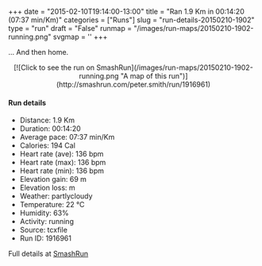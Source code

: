 +++
date = "2015-02-10T19:14:00-13:00"
title = "Ran 1.9 Km in 00:14:20 (07:37 min/Km)"
categories = ["Runs"]
slug = "run-details-20150210-1902"
type = "run"
draft = "False"
runmap = "/images/run-maps/20150210-1902-running.png"
svgmap = '<polyline points="57 0, 56 1, 56 2, 57 3, 56 4, 55 4, 55 5, 54 6, 54 7, 54 8, 55 10, 54 10, 54 11, 54 12, 56 12, 57 13, 58 13, 59 14, 60 15, 60 15, 59 16, 59 17, 59 18, 60 19, 60 20, 61 21, 59 22, 58 24, 58 25, 58 25, 57 26, 57 26, 56 28, 56 28, 55 30, 54 31, 53 32, 53 33, 52 34, 53 35, 52 36, 50 38, 50 39, 50 40, 50 41, 49 42, 48 42, 47 44, 46 45, 45 46, 44 47, 43 48, 42 50, 42 51, 42 52, 42 53, 41 54, 40 55, 40 57, 40 58, 40 59, 40 60, 40 61, 40 62, 40 63, 41 64, 41 65, 41 66, 41 67, 42 68, 42 69, 42 71, 43 72, 43 73, 42 74, 43 75, 43 79, 44 81, 43 84, 43 85, 43 86, 44 87, 44 88, 44 88, 45 89, 45 90, 45 91, 46 92, 47 92, 48 92, 50 93, 52 93, 53 93, 54 94, 54 95, 54 96, 53 97, 53 99, 52 100, 52 100">'
+++

... And then home. 



<!--more-->

<center>
[![Click to see the run on SmashRun](/images/run-maps/20150210-1902-running.png "A map of this run")](http://smashrun.com/peter.smith/run/1916961)
</center>

#### Run details

* Distance: 1.9 Km
* Duration: 00:14:20
* Average pace: 07:37 min/Km
* Calories: 194 Cal
* Heart rate (ave): 136 bpm
* Heart rate (max): 136 bpm
* Heart rate (min): 136 bpm
* Elevation gain: 69 m
* Elevation loss:  m
* Weather: partlycloudy
* Temperature: 22 &deg;C
* Humidity: 63%
* Activity: running
* Source: tcxfile
* Run ID: 1916961

Full details at [SmashRun](http://smashrun.com/peter.smith/run/1916961)